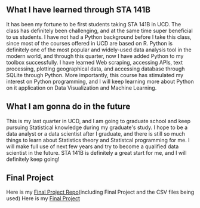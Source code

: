 ## What I have learned through STA 141B

It has been my fortune to be first students taking STA 141B in UCD. The class has definitely been challenging, and at the same time super beneficial to us students. I have not had a Python background before I take this class, since most of the courses offered in UCD are based on R. Python is definitely one of the most popular and widely-used data analysis tool in the modern world, and through this quarter, now I have added Python to my toolbox successfully. I have learned Web scraping, accessing APIs, text processing, plotting geographical data, and accessing database through SQLite through Python. More importantly, this course has stimulated my interest on Python programming, and I will keep learning more about Python on it application on Data Visualization and Machine Learning.

## What I am gonna do in the future

This is my last quarter in UCD, and I am going to graduate school and keep pursuing Statistical knowledge during my graduate's study. I hope to be a data analyst or a data scientist after I graduate, and there is still so much things to learn about Statistics theory and Statistcal programming for me. I will make full use of next few years and try to become a qualified data scientist in the future. STA 141B is definitely a great start for me, and I will definitely keep going!

## Final Project

Here is my [Final Project Repo](https://github.com/ChrisJZK/STA-141B-Final-Project)(including Final Project and the CSV files being used)
Here is my [Final Project](https://github.com/ChrisJZK/STA-141B-Final-Project/blob/master/STA%20141B%20Final%20Project.ipynb)
